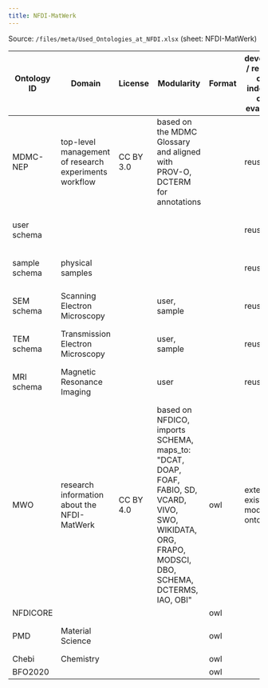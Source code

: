 ```yaml
---
title: NFDI-MatWerk
---
```


Source: `/files/meta/Used_Ontologies_at_NFDI.xlsx` (sheet: NFDI-MatWerk)

|Ontology ID|Domain|License|Modularity|Format|developed / reused / only indexed / only evaluated|Used in|Comment|
|---|---|---|---|---|---|---|---|
|MDMC-NEP|top-level management of research experiments workflow|CC BY 3.0|based on the MDMC Glossary and aligned with PROV-O, DCTERM for annotations||reused|JL MDMC, NEP, EOSC-Pillar|https://jl-mdmc-helmholtz.de/ontology/; https://github.com/Materials-Data-Science-and-Informatics/MDMC-NEP-top-level-ontology|
|user schema|||||reused|JL MDMC, NEP, MatWerk||
|sample schema|physical samples||||reused|JL MDMC, NEP||
|SEM schema|Scanning Electron Microscopy||user, sample||reused|JL MDMC, NEP, MatWerk||
|TEM schema|Transmission Electron Microscopy||user, sample||reused|JL MDMC, NEP||
|MRI schema|Magnetic Resonance Imaging||user||reused|JL MDMC, NEP, HMC||
|MWO|research information about the NFDI-MatWerk|CC BY 4.0|based on NFDICO, imports SCHEMA, maps_to: "DCAT, DOAP, FOAF, FABIO, SD, VCARD, VIVO, SWO, WIKIDATA, ORG, FRAPO, MODSCI, DBO, SCHEMA, DCTERMS, IAO, OBI"|owl|extended existing modular ontologies|MatWerk|based on NFDICO, see https://ise-fizkarlsruhe.github.io/nfdicore/|
|NFDICORE||||owl||||
|PMD|Material Science|||owl||Platform Materail Digital|https://w3id.org/pmd/co/|
|Chebi|Chemistry|||owl||||
|BFO2020||||owl||||
